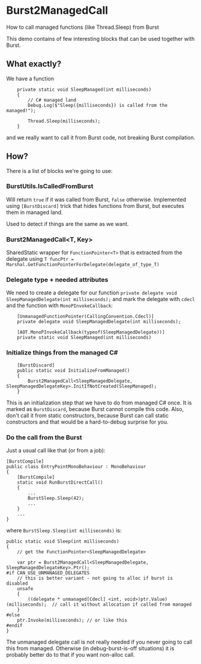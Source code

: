 # Burst2ManagedCall
How to call managed functions (like Thread.Sleep) from Burst

This demo contains of few interesting blocks that can be used together with Burst.

## What exactly?

We have a function

```
    private static void SleepManaged(int milliseconds)
    {
        // C# managed land
        Debug.Log($"Sleep({milliseconds}) is called from the managed!");
        
        Thread.Sleep(milliseconds);
    }
```

and we really want to call it from Burst code, not breaking Burst compilation.


## How?

There is a list of blocks we're going to use:

### BurstUtils.IsCalledFromBurst

Will return `true` if it was called from Burst, `false` otherwise.
Implemented using `[BurstDiscard]` trick that hides functions from Burst, but executes them in managed land.

Used to detect if things are the same as we want.

### Burst2ManagedCall<T, Key>

SharedStatic wrapper for `FunctionPointer<T>` that is extracted from the delegate using `T funcPtr = Marshal.GetFunctionPointerForDelegate(delegate_of_type_T)`

### Delegate type + needed attributes

We need to create a delegate for our function `private delegate void SleepManagedDelegate(int milliseconds);` and mark the delegate with `cdecl` and the function with `MonoPInvokeCallback`:

```
    [UnmanagedFunctionPointer(CallingConvention.Cdecl)]
    private delegate void SleepManagedDelegate(int milliseconds);
    
    [AOT.MonoPInvokeCallback(typeof(SleepManagedDelegate))]
    private static void SleepManaged(int milliseconds)
```

### Initialize things from the managed C#

```
    [BurstDiscard]
    public static void InitializeFromManaged()
    {
        Burst2ManagedCall<SleepManagedDelegate, SleepManagedDelegateKey>.InitIfNotCreated(SleepManaged);
    }
```

This is an initialization step that we have to do from managed C# once. It is marked as `BurstDiscard`, because Burst cannot compile this code.
Also, don't call it from static constructors, because Burst can call static constructors and that would be a hard-to-debug surprise for you.


### Do the call from the Burst


Just a usual call like that (or from a job):
```
[BurstCompile]
public class EntryPointMonoBehaviour : MonoBehaviour
{
	[BurstCompile]
    static void RunBurstDirectCall()
    {
    	...
        BurstSleep.Sleep(42);
        ...
    }
    ...
}
```

where `BurstSleep.Sleep(int milliseconds)` is:

```    
public static void Sleep(int milliseconds)
{
	// get the FunctionPointer<SleepManagedDelegate>

    var ptr = Burst2ManagedCall<SleepManagedDelegate, SleepManagedDelegateKey>.Ptr();
#if CAN_USE_UNMANAGED_DELEGATES
    // this is better variant - not going to alloc if burst is disabled
    unsafe
    {
        ((delegate * unmanaged[Cdecl] <int, void>)ptr.Value)(milliseconds);  // call it without allocation if called from managed
    }
#else
    ptr.Invoke(milliseconds); // or like this
#endif 
}
```

The unmanaged delegate call is not really needed if you never going to call this from managed. Otherwise (in debug-burst-is-off situations) it is probably better do to that if you want non-alloc call.